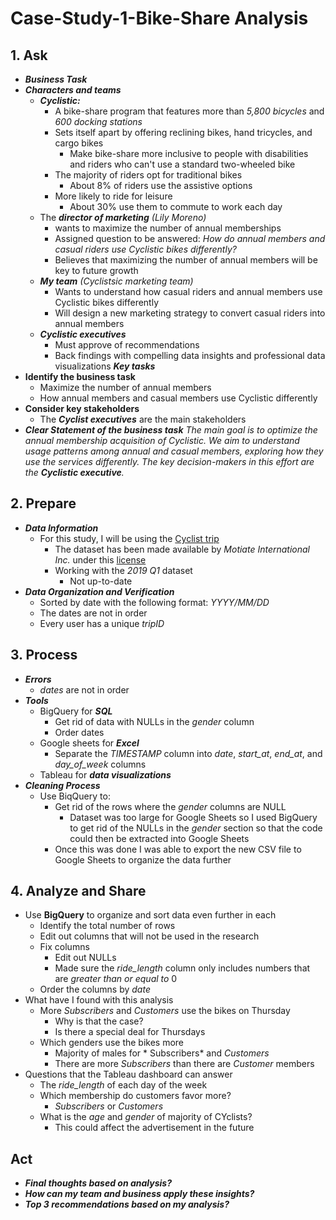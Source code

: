 # Case-Study-1-Bike-Share Analysis
## 1. Ask
* ***Business Task***
 * ***Characters and teams***
    * ***Cyclistic:***
       * A bike-share program that features more than *5,800 bicycles* and *600 docking stations*
       * Sets itself apart by offering reclining bikes, hand tricycles, and cargo bikes
          * Make bike-share more inclusive to people with disabilities and riders who can't use a standard two-wheeled bike
       * The majority of riders opt for traditional bikes
          * About 8% of riders use the assistive options
       *  More likely to ride for leisure
          * About 30% use them to commute to work each day
    * The ***director of marketing*** *(Lily Moreno)*
      * wants to maximize the number of annual memberships
       * Assigned question to be answered: *How do annual members and casual riders use Cyclistic bikes differently?*
        * Believes that maximizing the number of annual members will be key to future growth
    * ***My team*** *(Cyclistsic marketing team)*
        * Wants to understand how casual riders and annual members use Cyclistic bikes differently
        * Will design a new marketing strategy to convert casual riders into annual members
    * ***Cyclistic executives***
        * Must approve of recommendations
        * Back findings with compelling data insights and professional data visualizations ***Key tasks***
* **Identify the business task**
    * Maximize the number of annual members
    * How annual members and casual members use Cyclistic differently
* **Consider key stakeholders**
    * The ***Cyclist executives*** are the main stakeholders
* ***Clear Statement of the business task***
    *The main goal is to optimize the annual membership acquisition of Cyclistic. We aim to understand usage patterns among annual and casual members, exploring how they use the services differently. The key decision-makers in this effort are the **Cyclistic executive**.*

## 2. Prepare
* ***Data Information***
    * For this study, I will be using the [Cyclist trip](https://divvy-tripdata.s3.amazonaws.com/index.html)
        * The dataset has been made available by *Motiate International Inc.* under this [license](https://divvybikes.com/data-license-agreement)
        * Working with the *2019 Q1* dataset
            * Not up-to-date
* ***Data Organization and Verification***
    * Sorted by date with the following format: *YYYY/MM/DD*
    * The dates are not in order
    * Every user has a unique *tripID*

## 3. Process
* ***Errors***
   * *dates* are not in order
* ***Tools***
   * BigQuery for ***SQL***
      * Get rid of data with NULLs in the *gender* column
      * Order dates
   * Google sheets for ***Excel***
      * Separate the *TIMESTAMP* column into *date*, *start_at*, *end_at*, and *day_of_week* columns
   * Tableau for ***data visualizations***
* ***Cleaning Process***
   * Use BiqQuery to:
      * Get rid of the rows where the *gender* columns are NULL
         * Dataset was too large for Google Sheets so I used BigQuery to get rid of the NULLs in the *gender* section so that the code could then be extracted into Google Sheets
     * Once this was done I was able to export the new CSV file to Google Sheets to organize the data further

## 4. Analyze and Share
* Use **BigQuery** to organize and sort data even further in each
   * Identify the total number of rows
   * Edit out columns that will not be used in the research
   * Fix columns
      * Edit out NULLs
      * Made sure the *ride_length* column only includes numbers that are *greater than or equal to* 0
    * Order the columns by *date*
* What have I found with this analysis
   * More *Subscribers* and *Customers* use the bikes on Thursday
      * Why is that the case?
      * Is there a special deal for Thursdays
   * Which genders use the bikes more
     * Majority of males for * Subscribers* and *Customers*
     * There are more *Subscribers* than there are *Customer* members
* Questions that the Tableau dashboard can answer
   * The *ride_length* of each day of the week
   * Which membership do customers favor more?
      * *Subscribers* or *Customers*
   * What is the *age* and *gender* of majority of CYclists?
      * This could affect the advertisement in the future

## Act
* ***Final thoughts based on analysis?***
* ***How can my team and business apply these insights?***
* ***Top 3 recommendations based on my analysis?***
